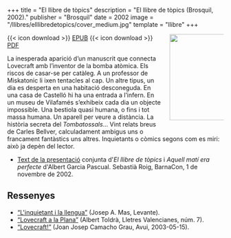 +++
title = "El llibre de tòpics"
description = "El llibre de tòpics (Brosquil, 2002)."
publisher = "Brosquil"
date = 2002
image = "/llibres/elllibredetopics/cover_medium.jpg"
template = "llibre"
+++

<img src="/llibres/elllibredetopics/cover_small.jpg" style="max-width: 25%; width: 200px; height: auto; float: right; margin: 0 0 20px 20px;" />

{{< icon download >}} <span class="small">[EPUB](/files/elllibredetopics.epub)</span>
{{< icon download >}} <span class="small">[PDF](/files/elllibredetopics.pdf)</span>

La inesperada aparició d’un manuscrit que connecta Lovecraft amb l’inventor de la bomba atòmica. Els riscos de casar-se per catàleg. A un professor de Miskatonic li ixen tentacles al cap. Un altre tipus, un dia es desperta en una habitació desconeguda. En una casa de Castelló hi ha una entrada a l’infern. En un museu de Vilafamés s’exhibeix cada dia un objecte impossible. Una bestiola quasi humana, o fins i tot massa humana. Un aparell per veure a distància. La història secreta del *Tombatossals*… Vint relats breus de Carles Bellver, calculadament ambigus uns o francament fantàstics uns altres. Inquietants o còmics segons com es miri: això ja depèn del lector.

- [Text de la presentació](barnacon) conjunta d'*El llibre de tòpics* i *Aquell matí era perfecte* d'Albert Garcia Pascual. Sebastià Roig, BarnaCon, 1 de novembre de 2002.

## Ressenyes

- [“L'inquietant i la llengua”](2002-levante-posdata-elllibredetopics.pdf) (Josep A. Mas, Levante).
- [“Lovecraft a la Plana”](2002-lletres-valencianes-7-elllibredetopics.pdf) (Albert Toldrà, Lletres Valencianes, núm. 7).
- [“Lovecraft!”](2003-05-15-avui-elllibredetopics.pdf) (Joan Josep Camacho Grau, Avui, 2003-05-15).